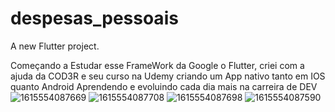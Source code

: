 # despesas_pessoais

A new Flutter project.

Começando a Estudar esse FrameWork da Google o Flutter, criei com a ajuda da COD3R e seu curso na Udemy criando um App nativo tanto em IOS quanto Android
Aprendendo e evoluindo cada dia mais na carreira de DEV![1615554087669](https://user-images.githubusercontent.com/68614036/115158177-58fb4200-a063-11eb-88af-48f7bc440e02.jpg)
![1615554087708](https://user-images.githubusercontent.com/68614036/115158179-5b5d9c00-a063-11eb-91c5-fca7cb837682.jpg)
![1615554087698](https://user-images.githubusercontent.com/68614036/115158180-5ef12300-a063-11eb-8d0f-b9e404a028d5.jpg)
![1615554087590](https://user-images.githubusercontent.com/68614036/115158185-61ec1380-a063-11eb-9a74-f6ef6299dbfb.jpg)
